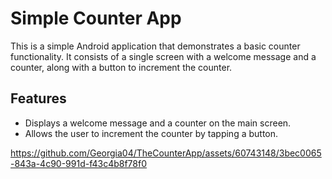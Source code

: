 # Simple Counter App
This is a simple Android application that demonstrates a basic counter functionality. It consists of a single screen with a welcome message and a counter, along with a button to increment the counter.
## Features

- Displays a welcome message and a counter on the main screen.
- Allows the user to increment the counter by tapping a button.


https://github.com/Georgia04/TheCounterApp/assets/60743148/3bec0065-843a-4c90-991d-f43c4b8f78f0

